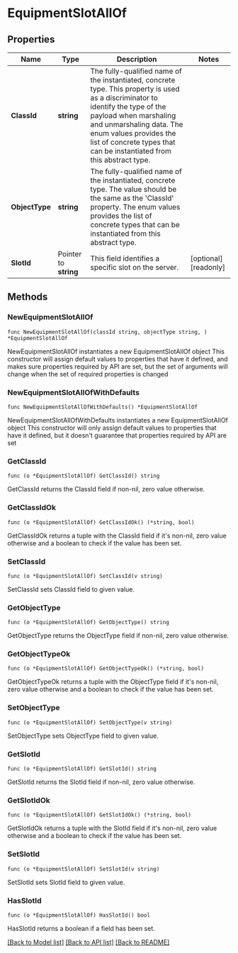 # EquipmentSlotAllOf

## Properties

Name | Type | Description | Notes
------------ | ------------- | ------------- | -------------
**ClassId** | **string** | The fully-qualified name of the instantiated, concrete type. This property is used as a discriminator to identify the type of the payload when marshaling and unmarshaling data. The enum values provides the list of concrete types that can be instantiated from this abstract type. | 
**ObjectType** | **string** | The fully-qualified name of the instantiated, concrete type. The value should be the same as the &#39;ClassId&#39; property. The enum values provides the list of concrete types that can be instantiated from this abstract type. | 
**SlotId** | Pointer to **string** | This field identifies a specific slot on the server. | [optional] [readonly] 

## Methods

### NewEquipmentSlotAllOf

`func NewEquipmentSlotAllOf(classId string, objectType string, ) *EquipmentSlotAllOf`

NewEquipmentSlotAllOf instantiates a new EquipmentSlotAllOf object
This constructor will assign default values to properties that have it defined,
and makes sure properties required by API are set, but the set of arguments
will change when the set of required properties is changed

### NewEquipmentSlotAllOfWithDefaults

`func NewEquipmentSlotAllOfWithDefaults() *EquipmentSlotAllOf`

NewEquipmentSlotAllOfWithDefaults instantiates a new EquipmentSlotAllOf object
This constructor will only assign default values to properties that have it defined,
but it doesn't guarantee that properties required by API are set

### GetClassId

`func (o *EquipmentSlotAllOf) GetClassId() string`

GetClassId returns the ClassId field if non-nil, zero value otherwise.

### GetClassIdOk

`func (o *EquipmentSlotAllOf) GetClassIdOk() (*string, bool)`

GetClassIdOk returns a tuple with the ClassId field if it's non-nil, zero value otherwise
and a boolean to check if the value has been set.

### SetClassId

`func (o *EquipmentSlotAllOf) SetClassId(v string)`

SetClassId sets ClassId field to given value.


### GetObjectType

`func (o *EquipmentSlotAllOf) GetObjectType() string`

GetObjectType returns the ObjectType field if non-nil, zero value otherwise.

### GetObjectTypeOk

`func (o *EquipmentSlotAllOf) GetObjectTypeOk() (*string, bool)`

GetObjectTypeOk returns a tuple with the ObjectType field if it's non-nil, zero value otherwise
and a boolean to check if the value has been set.

### SetObjectType

`func (o *EquipmentSlotAllOf) SetObjectType(v string)`

SetObjectType sets ObjectType field to given value.


### GetSlotId

`func (o *EquipmentSlotAllOf) GetSlotId() string`

GetSlotId returns the SlotId field if non-nil, zero value otherwise.

### GetSlotIdOk

`func (o *EquipmentSlotAllOf) GetSlotIdOk() (*string, bool)`

GetSlotIdOk returns a tuple with the SlotId field if it's non-nil, zero value otherwise
and a boolean to check if the value has been set.

### SetSlotId

`func (o *EquipmentSlotAllOf) SetSlotId(v string)`

SetSlotId sets SlotId field to given value.

### HasSlotId

`func (o *EquipmentSlotAllOf) HasSlotId() bool`

HasSlotId returns a boolean if a field has been set.


[[Back to Model list]](../README.md#documentation-for-models) [[Back to API list]](../README.md#documentation-for-api-endpoints) [[Back to README]](../README.md)


